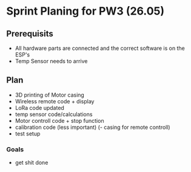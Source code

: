 # Sprint Planing for PW3 (26.05)
## Prerequisits
- All hardware parts are connected and the correct software is on the ESP's
- Temp Sensor needs to arrive
## Plan
- 3D printing of Motor casing
- Wireless remote code + display
- LoRa code updated
- temp sensor code/calculations
- Motor controll code + stop function
- calibration code (less important)
(- casing for remote controll)
- test setup
### Goals
- get shit done
